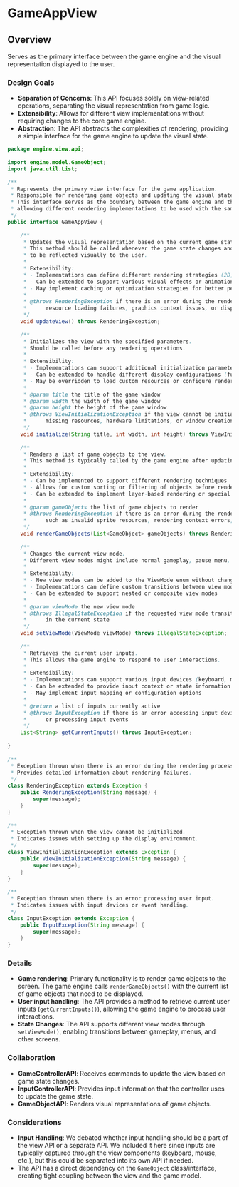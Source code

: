 # GameAppView

## Overview
Serves as the primary interface between the game engine and the visual representation displayed to the user.

### Design Goals
- **Separation of Concerns**: This API focuses solely on view-related operations, separating the visual representation from game logic.
- **Extensibility**: Allows for different view implementations without requiring changes to the core game engine.
- **Abstraction**: The API abstracts the complexities of rendering, providing a simple interface for the game engine to update the visual state.

```java
package engine.view.api;
 
import engine.model.GameObject;
import java.util.List;
 
/**
 * Represents the primary view interface for the game application.
 * Responsible for rendering game objects and updating the visual state.
 * This interface serves as the boundary between the game engine and the visual representation,
 * allowing different rendering implementations to be used with the same game logic.
 */
public interface GameAppView {
   
    /**
     * Updates the visual representation based on the current game state.
     * This method should be called whenever the game state changes and needs
     * to be reflected visually to the user.
     *
     * Extensibility:
     * - Implementations can define different rendering strategies (2D, 3D, isometric, etc.)
     * - Can be extended to support various visual effects or animations during updates
     * - May implement caching or optimization strategies for better performance
     *
     * @throws RenderingException if there is an error during the rendering process, such as
     *      resource loading failures, graphics context issues, or display errors
     */
    void updateView() throws RenderingException;
   
    /**
     * Initializes the view with the specified parameters.
     * Should be called before any rendering operations.
     *
     * Extensibility:
     * - Implementations can support additional initialization parameters
     * - Can be extended to handle different display configurations (fullscreen, multiple monitors)
     * - May be overridden to load custom resources or configure rendering pipelines
     *
     * @param title the title of the game window
     * @param width the width of the game window
     * @param height the height of the game window
     * @throws ViewInitializationException if the view cannot be initialized due to
     *      missing resources, hardware limitations, or window creation failures
     */
    void initialize(String title, int width, int height) throws ViewInitializationException;
   
    /**
     * Renders a list of game objects to the view.
     * This method is typically called by the game engine after updating game objects.
     *
     * Extensibility:
     * - Can be implemented to support different rendering techniques
     * - Allows for custom sorting or filtering of objects before rendering
     * - Can be extended to implement layer-based rendering or special effects
     *
     * @param gameObjects the list of game objects to render
     * @throws RenderingException if there is an error during the rendering process,
     *      such as invalid sprite resources, rendering context errors, or memory limitations
     */
    void renderGameObjects(List<GameObject> gameObjects) throws RenderingException;
   
    /**
     * Changes the current view mode.
     * Different view modes might include normal gameplay, pause menu, inventory screen, etc.
     *
     * Extensibility:
     * - New view modes can be added to the ViewMode enum without changing this method
     * - Implementations can define custom transitions between view modes
     * - Can be extended to support nested or composite view modes
     *
     * @param viewMode the new view mode
     * @throws IllegalStateException if the requested view mode transition is not allowed
     *      in the current state
     */
    void setViewMode(ViewMode viewMode) throws IllegalStateException;
   
    /**
     * Retrieves the current user inputs.
     * This allows the game engine to respond to user interactions.
     *
     * Extensibility:
     * - Implementations can support various input devices (keyboard, mouse, gamepad)
     * - Can be extended to provide input context or state information
     * - May implement input mapping or configuration options
     *
     * @return a list of inputs currently active
     * @throws InputException if there is an error accessing input devices
     *      or processing input events
     */
    List<String> getCurrentInputs() throws InputException;
   
}
 
/**
 * Exception thrown when there is an error during the rendering process.
 * Provides detailed information about rendering failures.
 */
class RenderingException extends Exception {
    public RenderingException(String message) {
        super(message);
    }
}
 
/**
 * Exception thrown when the view cannot be initialized.
 * Indicates issues with setting up the display environment.
 */
class ViewInitializationException extends Exception {
    public ViewInitializationException(String message) {
        super(message);
    }
}
 
/**
 * Exception thrown when there is an error processing user input.
 * Indicates issues with input devices or event handling.
 */
class InputException extends Exception {
    public InputException(String message) {
        super(message);
    }
}
```

### Details
- **Game rendering**: Primary functionality is to render game objects to the screen. The game engine calls `renderGameObjects()` with the current list of game objects that need to be displayed.
- **User input handling**: The API provides a method to retrieve current user inputs (`getCurrentInputs()`), allowing the game engine to process user interactions.
- **State Changes**: The API supports different view modes through `setViewMode()`, enabling transitions between gameplay, menus, and other screens.

### Collaboration
- **GameControllerAPI**: Receives commands to update the view based on game state changes.
- **InputControllerAPI**: Provides input information that the controller uses to update the game state.
- **GameObjectAPI**: Renders visual representations of game objects.

### Considerations
- **Input Handling**: We debated whether input handling should be a part of the view API or a separate API. We included it here since inputs are typically captured through the view components (keyboard, mouse, etc.), but this could be separated into its own API if needed.
- The API has a direct dependency on the `GameObject` class/interface, creating tight coupling between the view and the game model.